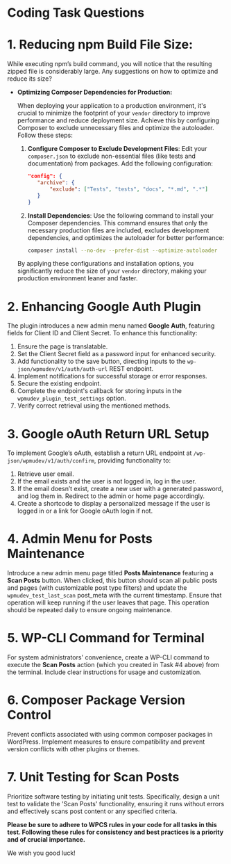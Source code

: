 # Coding Task Questions

# 1. Reducing npm Build File Size:

While executing npm’s build command, you will notice that the resulting zipped file is considerably large. Any suggestions on how to optimize and reduce its size?

- **Optimizing Composer Dependencies for Production:**

  When deploying your application to a production environment, it's crucial to minimize the footprint of your `vendor` directory to improve performance and reduce deployment size. Achieve this by configuring Composer to exclude unnecessary files and optimize the autoloader. Follow these steps:

  1.  **Configure Composer to Exclude Development Files**: Edit your `composer.json` to exclude non-essential files (like tests and documentation) from packages. Add the following configuration:

      ```json
      "config": {
      	 "archive": {
      		 "exclude": ["Tests", "tests", "docs", "*.md", ".*"]
      	 }
      }
      ```

  2.  **Install Dependencies**: Use the following command to install your Composer dependencies. This command ensures that only the necessary production files are included, excludes development dependencies, and optimizes the autoloader for better performance:

      ```bash
      composer install --no-dev --prefer-dist --optimize-autoloader
      ```

  By applying these configurations and installation options, you significantly reduce the size of your `vendor` directory, making your production environment leaner and faster.

# 2. Enhancing Google Auth Plugin

The plugin introduces a new admin menu named **Google Auth**, featuring fields for Client ID and Client Secret. To enhance this functionality:

1. Ensure the page is translatable.
2. Set the Client Secret field as a password input for enhanced security.
3. Add functionality to the save button, directing inputs to the `wp-json/wpmudev/v1/auth/auth-url` REST endpoint.
4. Implement notifications for successful storage or error responses.
5. Secure the existing endpoint.
6. Complete the endpoint's callback for storing inputs in the `wpmudev_plugin_test_settings` option.
7. Verify correct retrieval using the mentioned methods.

# 3. Google oAuth Return URL Setup

To implement Google’s oAuth, establish a return URL endpoint at `/wp-json/wpmudev/v1/auth/confirm`, providing functionality to:

1. Retrieve user email.
2. If the email exists and the user is not logged in, log in the user.
3. If the email doesn’t exist, create a new user with a generated password, and log them in. Redirect to the admin or home page accordingly.
4. Create a shortcode to display a personalized message if the user is logged in or a link for Google oAuth login if not.

# 4. Admin Menu for Posts Maintenance

Introduce a new admin menu page titled **Posts Maintenance** featuring a **Scan Posts** button. When clicked, this button should scan all public posts and pages (with customizable post type filters) and update the `wpmudev_test_last_scan` post_meta with the current timestamp. Ensure that operation will keep running if the user leaves that page. This operation should be repeated daily to ensure ongoing maintenance.

# 5. WP-CLI Command for Terminal

For system administrators' convenience, create a WP-CLI command to execute the **Scan Posts** action (which you created in Task #4 above) from the terminal. Include clear instructions for usage and customization.

# 6. Composer Package Version Control

Prevent conflicts associated with using common composer packages in WordPress. Implement measures to ensure compatibility and prevent version conflicts with other plugins or themes.

# 7. Unit Testing for Scan Posts

Prioritize software testing by initiating unit tests. Specifically, design a unit test to validate the 'Scan Posts' functionality, ensuring it runs without errors and effectively scans post content or any specified criteria.

**Please be sure to adhere to WPCS rules in your code for all tasks in this test. Following these rules for consistency and best practices is a priority and of crucial importance.**

We wish you good luck!
